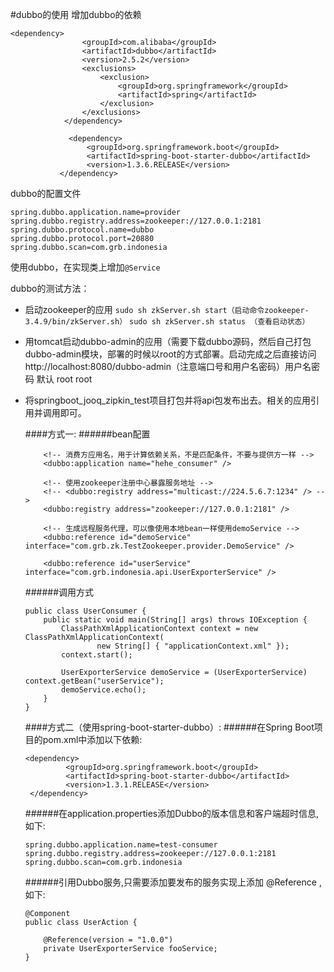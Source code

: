#dubbo的使用
增加dubbo的依赖
```
<dependency>
                <groupId>com.alibaba</groupId>
                <artifactId>dubbo</artifactId>
                <version>2.5.2</version>
                <exclusions>
                    <exclusion>
                        <groupId>org.springframework</groupId>
                        <artifactId>spring</artifactId>
                    </exclusion>
                </exclusions>
            </dependency>
            
             <dependency>
                 <groupId>org.springframework.boot</groupId>
                 <artifactId>spring-boot-starter-dubbo</artifactId>
                 <version>1.3.6.RELEASE</version>
           </dependency>
```
dubbo的配置文件
```
spring.dubbo.application.name=provider
spring.dubbo.registry.address=zookeeper://127.0.0.1:2181
spring.dubbo.protocol.name=dubbo
spring.dubbo.protocol.port=20880
spring.dubbo.scan=com.grb.indonesia
```
使用dubbo，在实现类上增加`@Service`

dubbo的测试方法：

- 启动zookeeper的应用
    `sudo sh zkServer.sh start（启动命令zookeeper-3.4.9/bin/zkServer.sh）`
    `sudo sh zkServer.sh status （查看启动状态）`
- 用tomcat启动dubbo-admin的应用（需要下载dubbo源码，然后自己打包dubbo-admin模块，部署的时候以root的方式部署。启动完成之后直接访问 http://localhost:8080/dubbo-admin（注意端口号和用户名密码）用户名密码 默认 root root
- 将springboot_jooq_zipkin_test项目打包并将api包发布出去。相关的应用引用并调用即可。

    ####方式一:
    ######bean配置
    ```
        <!-- 消费方应用名，用于计算依赖关系，不是匹配条件，不要与提供方一样 -->
        <dubbo:application name="hehe_consumer" />

        <!-- 使用zookeeper注册中心暴露服务地址 -->
        <!-- <dubbo:registry address="multicast://224.5.6.7:1234" /> -->
        <dubbo:registry address="zookeeper://127.0.0.1:2181" />

        <!-- 生成远程服务代理，可以像使用本地bean一样使用demoService -->
        <dubbo:reference id="demoService" interface="com.grb.zk.TestZookeeper.provider.DemoService" />
        
        <dubbo:reference id="userService" interface="com.grb.indonesia.api.UserExporterService" />

    ```
    ######调用方式
    ```
    public class UserConsumer {
        public static void main(String[] args) throws IOException {
            ClassPathXmlApplicationContext context = new ClassPathXmlApplicationContext(  
                    new String[] { "applicationContext.xml" });  
            context.start();  
      
            UserExporterService demoService = (UserExporterService) context.getBean("userService");
            demoService.echo();
        }
    }
    ```
    ####方式二（使用spring-boot-starter-dubbo）:
    ######在Spring Boot项目的pom.xml中添加以下依赖:
    ```
    <dependency>
             <groupId>org.springframework.boot</groupId>
             <artifactId>spring-boot-starter-dubbo</artifactId>
             <version>1.3.1.RELEASE</version>
     </dependency>
    ```
    ######在application.properties添加Dubbo的版本信息和客户端超时信息,如下:
    ```
    spring.dubbo.application.name=test-consumer
    spring.dubbo.registry.address=zookeeper://127.0.0.1:2181
    spring.dubbo.scan=com.grb.indonesia
    ```
    ######引用Dubbo服务,只需要添加要发布的服务实现上添加 @Reference ,如下:
    ```
    @Component
    public class UserAction {

        @Reference(version = "1.0.0")
        private UserExporterService fooService;
    }
    ```













